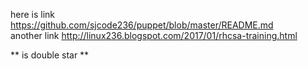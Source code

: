 

here is link  
https://github.com/sjcode236/puppet/blob/master/README.md  
another link 
http://linux236.blogspot.com/2017/01/rhcsa-training.html

** is  double star **
